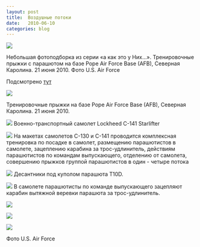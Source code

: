 ```yaml
---
layout: post
title:  Воздушные потоки
date:   2010-06-10
categories: blog
---
```


![]({{site.url}}/img/posts/news_100629.jpg)

Небольшая фотоподборка из серии «а как это у Них…».
Тренировочные прыжки с парашютом на базе Pope Air Force Base (AFB), Северная Каролина. 21 июня 2010.
Фото U.S. Air Force

Подсмотрено [тут](http://ludovikxiv.livejournal.com/519893.html#cutid1)

![](http://img-fotki.yandex.ru/get/4204/andrew-che.5f/0_41478_9104c8ea_orig)

Тренировочные прыжки на базе Pope Air Force Base (AFB), Северная Каролина. 21 июня 2010.

![](http://img-fotki.yandex.ru/get/4202/andrew-che.5f/0_4147c_bff91b4d_orig.jpg)
Военно-транспортный самолет Lockheed C-141 Starlifter

![](http://img-fotki.yandex.ru/get/4205/andrew-che.5f/0_41476_ff41dc14_orig.jpg)
На макетах самолетов С-130 и С-141 проводится комплексная тренировка по посадке в самолет, размещению парашютистов в самолете, зацеплению карабина за трос-удлинитель, действиям парашютистов по командам выпускающего, отделению от самолета, совершению прыжков группой парашютистов в один - четыре потока

![](http://img-fotki.yandex.ru/get/4204/andrew-che.5f/0_41477_f911e40d_orig.jpg)
Десантники под куполом парашюта T10D.

![](http://img-fotki.yandex.ru/get/4201/andrew-che.5f/0_4147a_3f034670_orig.jpg)
В самолете парашютисты по команде выпускающего зацепляют карабин вытяжной веревки парашюта за трос-удлинитель.

![](http://img-fotki.yandex.ru/get/4200/andrew-che.5f/0_4147b_e8598d72_orig.jpg)

![](http://img-fotki.yandex.ru/get/4205/andrew-che.5f/0_4147d_7cd1a491_orig.jpg)

![](http://img-fotki.yandex.ru/get/4205/andrew-che.5f/0_4147e_63ee159c_orig.jpg)

Фото U.S. Air Force

